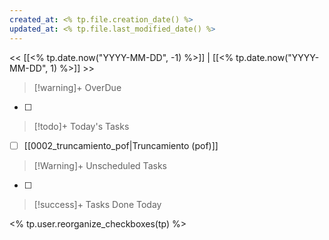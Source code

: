 ```yaml
---
created_at: <% tp.file.creation_date() %>
updated_at: <% tp.file.last_modified_date() %>
---
```


<< [[<% tp.date.now("YYYY-MM-DD", -1) %>]] | [[<% tp.date.now("YYYY-MM-DD", 1) %>]] >>


> [!warning]+ OverDue


- [ ] 

> [!todo]+ Today's Tasks

- [ ] [[0002_truncamiento_pof|Truncamiento (pof)]]

> [!Warning]+ Unscheduled Tasks


- [ ] 

> [!success]+ Tasks Done Today

<% tp.user.reorganize_checkboxes(tp) %>